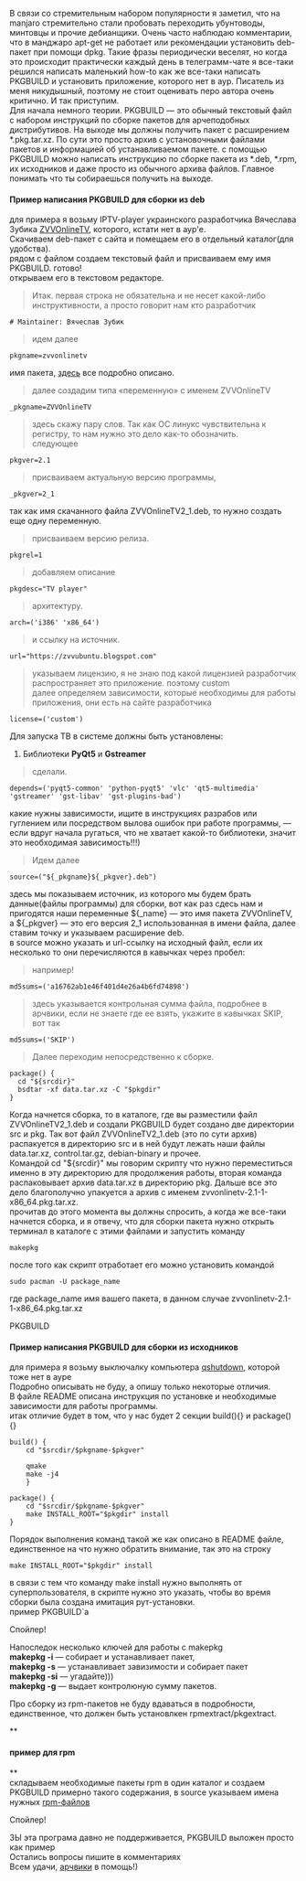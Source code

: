 В связи со стремительным набором популярности я заметил, что на manjaro стремительно стали пробовать переходить убунтоводы, минтовцы и прочие дебианщики. Очень часто наблюдаю комментарии, что в манджаро apt-get не работает или рекомендации установить deb-пакет при помощи dpkg. Такие фразы периодически веселят, но когда это происходит практически каждый день в телеграмм-чате я все-таки решился написать маленький how-to как же все-таки написать PKGBUILD и установить приложение, которого нет в аур. Писатель из меня никудышный, поэтому не стоит оценивать перо автора очень критично. И так приступим.  
Для начала немного теории. PKGBUILD — это обычный текстовый файл с набором инструкций по сборке пакетов для арчеподобных дистрибутивов. На выходе мы должны получить пакет с расширением *.pkg.tar.xz. По сути это просто архив с установочными файлами пакетов и информацией об устанавливаемом пакете. с помощью PKGBUILD можно написать инструкцию по сборке пакета из *.deb, *.rpm, их исходников и даже просто из обычного архива файлов. Главное понимать что ты собираешься получить на выходе.  
  

#### **Пример написания PKGBUILD для сборки из deb**

для примера я возьму IPTV-player украинского разработчика Вячеслава Зубика [ZVVOnlineTV](http://zvvubuntu.blogspot.com/2016/06/zvvonlinetv.html), которого, кстати нет в аур'е.  
Скачиваем deb-пакет с сайта и помещаем его в отдельный каталог(для удобства).  
рядом с файлом создаем текстовый файл и присваиваем ему имя PKGBUILD. готово!  
открываем его в текстовом редакторе.  
>Итак. первая строка не обязательна и не несет какой-либо инструктивности, а просто говорит нам кто разработчик  
```
# Maintainer: Вячеслав Зубик
```
  
>идем далее  
```
pkgname=zvvonlinetv
```
  
имя пакета,  [здесь](https://wiki.archlinux.org/index.php/PKGBUILD_(Русский)#install) все подробно описано.  
>далее создадим типа «переменную» с именем ZVVOnlineTV  
```
_pkgname=ZVVOnlineTV
```

  
>здесь скажу пару слов. Так как ОС линукс чувствительна к регистру, то нам нужно это дело как-то обозначить.  
следующее  
```
pkgver=2.1
```
  
>присваиваем актуальную версию программы,  
```
_pkgver=2_1
```

так как имя скачанного файла ZVVOnlineTV2_1.deb, то нужно создать еще одну переменную. 
>присваиваем версию релиза.  
```
pkgrel=1
```

>добавляем описание  
```
pkgdesc="TV player"
```
  
>архитектуру.  
```
arch=('i386' 'x86_64')
```

>и ссылку на источник.  
```
url="https://zvvubuntu.blogspot.com"
```

>указываем лицензию, я не знаю под какой лицензией разработчик распространяет это приложение. поэтому custom  
далее определяем зависимости, которые необходимы для работы приложения, они есть на сайте разработчика  
```
license=('custom')
```

Для запуска ТВ в системе должны быть установлены:  
1. Библиотеки **PyQt5** и **Gstreamer**

>сделали.  
```
depends=('pyqt5-common' 'python-pyqt5' 'vlc' 'qt5-multimedia' 'gstreamer' 'gst-libav' 'gst-plugins-bad')
```

какие нужны зависимости, ищите в инструкциях разрабов или гуглением или посредством вылова ошибок при работе программы, — если вдруг начала ругаться, что не хватает какой-то библиотеки, значит это необходимая зависимость!!!)  

>Идем далее  
```
source=("${_pkgname}${_pkgver}.deb")
```

здесь мы показываем источник, из которого мы будем брать данные(файлы программы) для сборки, вот как раз сдесь нам и пригодятся наши переменные ${\_name} — это имя пакета ZVVOnlineTV, а ${\_pkgver} — это его версия 2_1 использованная в имени файла, далее ставим точку и указываем расширение deb.  
в source можно указать и url-ссылку на исходный файл, если их несколько то они перечисляются в кавычках через пробел:  

>например!
```
md5sums=('a16762ab1e46f401d4e26a4b6fd74898')
```

>здесь указывается контрольная сумма файла, подробнее в арчвики, если не знаете где ее взять, укажите в кавычках SKIP, вот так  
```
md5sums=('SKIP')
```

>Далее переходим непосредственно к сборке.  
```
package() {
  cd "${srcdir}"
  bsdtar -xf data.tar.xz -C "$pkgdir"
}
```
  
Когда начнется сборка, то в каталоге, где вы разместили файл ZVVOnlineTV2_1.deb и создали PKGBUILD будет создано две директории src и pkg. Так вот файл ZVVOnlineTV2_1.deb (это по сути архив) распакуется в директорию src и в ней будут лежать наши файлы data.tar.xz, control.tar.gz, debian-binary и прочее.  
Командой cd "${srcdir}" мы говорим скрипту что нужно переместиться именно в эту директорию для продолжения работы, вторая команда распаковывает архив data.tar.xz в директорию pkg. Дальше все это дело благополучно упакуется а архив с именем zvvonlinetv-2.1-1-x86_64.pkg.tar.xz.  
прочитав до этого момента вы должны спросить, а когда же все-таки начнется сборка, и я отвечу, что для сборки пакета нужно открыть терминал в каталоге с этими файлами и запустить команду  

```
makepkg
```

  
после того как скрипт отработает его можно установить командой  

```
sudo pacman -U package_name
```

  
где package_name имя вашего пакета, в данном случае zvvonlinetv-2.1-1-x86_64.pkg.tar.xz  
  

PKGBUILD

  #### **Пример написания PKGBUILD для сборки из исходников**

для примера я возьму выключалку компьютера [qshutdown](https://launchpad.net/~hakaishi/+archive/ubuntu/qshutdown), которой тоже нет в ауре  
Подробно описывать не буду, а опишу только некоторые отличия.  
В файле README описана инструкция по установке и необходимые зависимости для работы программы.  
итак отличие будет в том, что у нас будет 2 секции build(){} и package() {}  

```
build() {
	cd "$srcdir/$pkgname-$pkgver"

	qmake 
	make -j4
	}

package() {
	cd "$srcdir/$pkgname-$pkgver"
	make INSTALL_ROOT="$pkgdir" install
}
```

  
Порядок выполнения команд такой же как описано в README файле, единственное на что нужно обратить внимание, так это на строку  

```
make INSTALL_ROOT="$pkgdir" install
```

  
в связи с тем что команду make install нужно выполнять от суперпользователя, в скрипте нужно это указать, чтобы во время сборки была создана имитация рут-установки.  
пример PKGBUILD`a  
  

Спойлер!

  
  
Напоследок несколько ключей для работы с makepkg  
**makepkg -i** — собирает и устанавливает пакет,  
**makepkg -s** — устанавливает завизимости и собирает пакет  
**makepkg -si** — угадайте)))  
**makepkg -g** — выдает контролюную сумму пакетов.  
  
Про сборку из rpm-пакетов не буду вдаваться в подробности, единственное, что должен быть установлкен rpmextract/pkgextract.  
  
**

#### пример для rpm

**  
складываем необходимые пакеты rpm в один каталог и создаем PKGBUILD примерно такого содержания, в source указываем имена нужных [rpm-файлов](http://rep.sparkle.city/fedora/22/x86_64/)  

Спойлер!

  
ЗЫ эта програма давно не поддерживается, PKGBUILD выложен просто как пример  
Остались вопросы пишите в комментариях  
Всем удачи, [арчвики](https://wiki.archlinux.org/index.php/PKGBUILD_(Русский)#install) в помощь!)